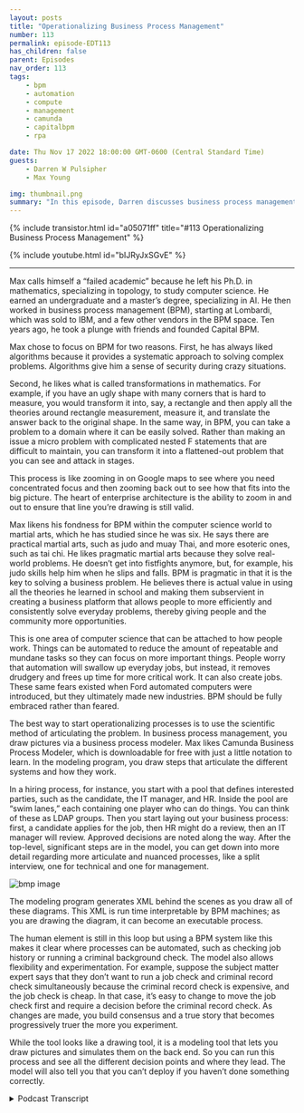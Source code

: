 ```yaml
---
layout: posts
title: "Operationalizing Business Process Management"
number: 113
permalink: episode-EDT113
has_children: false
parent: Episodes
nav_order: 113
tags:
    - bpm
    - automation
    - compute
    - management
    - camunda
    - capitalbpm
    - rpa

date: Thu Nov 17 2022 18:00:00 GMT-0600 (Central Standard Time)
guests:
    - Darren W Pulsipher
    - Max Young

img: thumbnail.png
summary: "In this episode, Darren discusses business process management and automation with Max Young, CEO of Capital BPM"
---
```


{% include transistor.html id="a05071ff" title="#113 Operationalizing Business Process Management" %}

{% include youtube.html id="bIJRyJxSGvE" %}

---

Max calls himself a “failed academic” because he left his Ph.D. in mathematics, specializing in topology, to study computer science. He earned an undergraduate and a master’s degree, specializing in AI. He then worked in business process management (BPM), starting at Lombardi, which was sold to IBM, and a few other vendors in the BPM space. Ten years ago, he took a plunge with friends and founded Capital BPM.

Max chose to focus on BPM for two reasons. First, he has always liked algorithms because it provides a systematic approach to solving complex problems. Algorithms give him a sense of security during crazy situations.

Second, he likes what is called transformations in mathematics. For example, if you have an ugly shape with many corners that is hard to measure, you would transform it into, say, a rectangle and then apply all the theories around rectangle measurement, measure it, and translate the answer back to the original shape. In the same way, in BPM, you can take a problem to a domain where it can be easily solved. Rather than making an issue a micro problem with complicated nested F statements that are difficult to maintain, you can transform it into a flattened-out problem that you can see and attack in stages.

This process is like zooming in on Google maps to see where you need concentrated focus and then zooming back out to see how that fits into the big picture. The heart of enterprise architecture is the ability to zoom in and out to ensure that line you’re drawing is still valid.

Max likens his fondness for BPM within the computer science world to martial arts, which he has studied since he was six. He says there are practical martial arts, such as judo and muay Thai, and more esoteric ones, such as tai chi. He likes pragmatic martial arts because they solve real-world problems. He doesn’t get into fistfights anymore, but, for example, his judo skills help him when he slips and falls. BPM is pragmatic in that it is the key to solving a business problem. He believes there is actual value in using all the theories he learned in school and making them subservient in creating a business platform that allows people to more efficiently and consistently solve everyday problems, thereby giving people and the community more opportunities.

This is one area of computer science that can be attached to how people work. Things can be automated to reduce the amount of repeatable and mundane tasks so they can focus on more important things. People worry that automation will swallow up everyday jobs, but instead, it removes drudgery and frees up time for more critical work. It can also create jobs. These same fears existed when Ford automated computers were introduced, but they ultimately made new industries. BPM should be fully embraced rather than feared.

The best way to start operationalizing processes is to use the scientific method of articulating the problem. In business process management, you draw pictures via a business process modeler. Max likes Camunda Business Process Modeler, which is downloadable for free with just a little notation to learn. In the modeling program, you draw steps that articulate the different systems and how they work.

In a hiring process, for instance, you start with a pool that defines interested parties, such as the candidate, the IT manager, and HR. Inside the pool are “swim lanes,” each containing one player who can do things. You can think of these as LDAP groups. Then you start laying out your business process: first, a candidate applies for the job, then HR might do a review, then an IT manager will review. Approved decisions are noted along the way. After the top-level, significant steps are in the model, you can get down into more detail regarding more articulate and nuanced processes, like a split interview, one for technical and one for management.

![bmp image](./bpm.png)

The modeling program generates XML behind the scenes as you draw all of these diagrams. This XML is run time interpretable by BPM machines; as you are drawing the diagram, it can become an executable process.

The human element is still in this loop but using a BPM system like this makes it clear where processes can be automated, such as checking job history or running a criminal background check. The model also allows flexibility and experimentation. For example, suppose the subject matter expert says that they don’t want to run a job check and criminal record check simultaneously because the criminal record check is expensive, and the job check is cheap. In that case, it’s easy to change to move the job check first and require a decision before the criminal record check. As changes are made, you build consensus and a true story that becomes progressively truer the more you experiment.

While the tool looks like a drawing tool, it is a modeling tool that lets you draw pictures and simulates them on the back end. So you can run this process and see all the different decision points and where they lead. The model will also tell you that you can’t deploy if you haven’t done something correctly.



<details>
<summary> Podcast Transcript </summary>

<p>﻿1</p>
<p>Hello, this is Darren</p>
<p>Pulsipher, chief solutionarchitect of public sector at Intel.</p>
<p>And welcome to Embracing</p>
<p>Digital Transformation,where we investigate effective change,leveragingpeople, process and technology.</p>
<p>On today's episode, Operationalizing</p>
<p>Business Process Automationwith CEO of Capital BPM, Max Young.</p>
<p>Max, welcome to the show.</p>
<p>Thank you, Darren.</p>
<p>Good. Good to be talking to you again.</p>
<p>So, Max, this is like the third or fourthtime we've talked.</p>
<p>I was really impressedwith some of the things that you showed meon business process managementand business process automation.</p>
<p>I really like the approachthat you guys took.</p>
<p>But before we dove into that, Max,let's hear your background a little bit.</p>
<p>Where do you come from?</p>
<p>What led you to where you're at today?</p>
<p>Sure. Sure.</p>
<p>So I am a failed academic.</p>
<p>I was studying for my Ph.D.in mathematics, specializingin topology in the mid-nineties,and I looked at mytalents, which were meager,and I looked at the job.</p>
<p>Pull for mathematiciansversus computer sciences.</p>
<p>And I walked across the street at Ohio</p>
<p>State, and I got into computer sciencespecifically and finishingan undergraduateand a masters specializing in AI.</p>
<p>And then I just startedworking in the computer field.</p>
<p>I got the bug early on.</p>
<p>I published a couple of books</p>
<p>I actually helped with.</p>
<p>Part of the Java line was the digital 1.4</p>
<p>Value Expressions Engine.</p>
<p>I had a small, small part to do with that.</p>
<p>And then, you know, I found myselfa small company called Lombardi,which was run business process managementthat was sold to IBM.</p>
<p>I bumped around to a coupleof other vendors that workin the same</p>
<p>BPM process orchestration space.</p>
<p>About ten years ago I took the plunge andwith some friends we formed Capital IPA.</p>
<p>Oh, that's awesome.</p>
<p>I what what a great story.</p>
<p>Right.</p>
<p>Mathematician found your wayto the computer science realm like myself.</p>
<p>I started in E, actually. Okay.</p>
<p>And I said, wow,</p>
<p>I'm really good at this programing stuff.</p>
<p>Let me go learn how to do it right.</p>
<p>And I had some great teachersin computer scienceand I ended up switchingliterally the last year of college.</p>
<p>I switched from double lead to see usand finished my senior degree.</p>
<p>And yeah, that was crazy that I did that.</p>
<p>What was I thinking?</p>
<p>You know, you doubleguys were the only onesthat I was intimidated by academically.</p>
<p>Like, I always felt like, you know,like a chief nerd being a mathematician.</p>
<p>And then, you know,you guys walked in the room,and you guys could do all the math.</p>
<p>We could do,but you could also do the engineering.</p>
<p>And it was very intimate. Well.</p>
<p>I have to tell you, I come from a company.</p>
<p>Intel has a lot of doubles.</p>
<p>They're not the best they're not the bestsoftware engineers in the world.</p>
<p>Right.</p>
<p>Because and I learned that I'ma total software guy.</p>
<p>I'm not in fact, even in double E, I said</p>
<p>I don't want to be like everyone else.</p>
<p>So I took the power option.</p>
<p>What was he thinking?</p>
<p>Because I'm not a great mathematician.</p>
<p>I'm horrible at math.</p>
<p>But I there was something</p>
<p>I could really architect software.</p>
<p>Really? Well, yeah.</p>
<p>And, and look at it tops downand it got me throughsome of my classes, my programing skillsbecause the teacher was like,you really are horribleat the test and things,but this program you wrote that explains,you know, a field theory on on powerlines, that's incredible.</p>
<p>I'm like, oh, thanks.</p>
<p>Yeah.</p>
<p>So we'll let you pass this class.</p>
<p>That's kind ofwhat my my college career was like.</p>
<p>So very nice.</p>
<p>I know exactly what you're talking about,but that's let's let's talk about whybusiness process management.</p>
<p>I mean, this isthis is kind of in that real weirdrealm of computer sciencewhere, oh, it's not algorithms, it's,you know,but it's so important and so useful.</p>
<p>But why did you choose that route?</p>
<p>So there are two reasons.</p>
<p>One is I've always liked algorithms.</p>
<p>I've always liked systematic approachesto solving complex problems.</p>
<p>It's the same reason I got intomartial arts.</p>
<p>You know, there is a way to do this thing.</p>
<p>There's a way to throw a good punch.</p>
<p>There's athere's a way to protect your ribswhen you're,you know, when you're boxing, whatever.</p>
<p>I like algorithms.</p>
<p>They give me a sense of security and also,frankly, a sense of daring.</p>
<p>I can get into crazy situationsand trust the algorithm.</p>
<p>The other thing I really like aboutbusiness process management in particularis that it reminds me a lotof what we calltransformations in mathematics.</p>
<p>So let's say you have this shapethat's like really ugly, right?</p>
<p>And you're trying to measure it and youcan't because it's got all these corners.</p>
<p>What you would do in mathematicsand mathematics is you wouldtransform this to a different spacewhere it's like a beautiful rectangle.</p>
<p>And then you applyall the theories around measurementsof rectangles, and you measure that.</p>
<p>You take the answer and then you translatethe answer back right?</p>
<p>So you take your problem to a domainwhere it can be solved easily.</p>
<p>You get the value out of thatand you bring it back.</p>
<p>And that's what I really likeabout business process management.</p>
<p>I can take all these things around.</p>
<p>Well, this system has got to talkto this other system,except when this event goes off.</p>
<p>And here's the escalation that we do,unless there's an eruption.</p>
<p>And then sometimeswe have a business rulethat we have to apply,and this is how we talkto this other thing.</p>
<p>And rather than making thatlike a micro problem, supercomplicated, nested, if statementsthat are difficult to maintain,it becomes thisbeautiful, sort of flattened out problem.</p>
<p>The you can see and attack in stagesyou know like zooming in on Google Mapslike here'swhere we need concentrated focusand then you zoom back out and see howthat fits into the big picture.</p>
<p>I really like what you said therebecause I found that myself.</p>
<p>You do need a top level pictureof everything so you can see how thingsrelate to each other in proximity,just like in the map, right?</p>
<p>You can see a map of the United Statesto really understandwhere the California where I liveis it with relationship to other things?</p>
<p>I need to blow it outin order to get a feel for, hey,how long is itgoing to take me to drive to Oregon?</p>
<p>Exactly right.</p>
<p>I can see thatsame thing with business process.</p>
<p>I love</p>
<p>I love that analogy. That's a great one.</p>
<p>Yeah. That ability.</p>
<p>I think that's somethingthat you and I have in common.</p>
<p>You know, as soon as we started talking,</p>
<p>I felt like we were from the same tribebecause that ability to be ableto zoom out and zoom inand make sure that the lineyou're drawing is still true.</p>
<p>That's theheart of, I think, enterprisearchitecture,right?</p>
<p>I think that's really critical.</p>
<p>And finally, I will say this.</p>
<p>The thing that I really like aboutokay, so minor tangent here,</p>
<p>I'm really in a martial arts.</p>
<p>I've been doing it.</p>
<p>I'm 51 now. I've been doing martial arts.</p>
<p>I was like six.</p>
<p>Oh, wow.</p>
<p>And within the realm of martial artsand I've got multiple ones.</p>
<p>I've been beat up by a lot of people.</p>
<p>But within the realm of martial arts,they're like these martial arts thatare considered practical, like your judo,your boxing, your Muay Thai.</p>
<p>And then you've got onesthat are a little bit more esoteric,like your Thai cheeseand your Aquino's and whatnot.</p>
<p>Now, the thing that I likeabout the pragmatic martial artsis that they solve real worldproblems, right?</p>
<p>They they have an effectivenessthat is germane to the art itself.</p>
<p>So, you know, I'm at my fiftiesand I don't get into fistfights anymore,but I slip and fallall the time and my judo saves me.</p>
<p>Right.</p>
<p>There's a pragmaticthere's a pragmatic aspect to it.</p>
<p>In the same way Ilike business process managementbecause it is fun.</p>
<p>It is key to solving a business problem.</p>
<p>We're taking all these theoriesand all these things that you and</p>
<p>I learned through school and grad schooland on the job.</p>
<p>But we're making them subservientto creating a business platform.</p>
<p>That means that peopleget to keep their jobs and get bonusesand buy Christmas kids for their kids.</p>
<p>And I love being a part of that.</p>
<p>Without without, you know,writing a love letter to capitalism.</p>
<p>I feel that there is a true valuethat I provide to my communityby making it easier and more consistentfor people to solve common problems.</p>
<p>Therefore, giving them the opportunityto go solve uncommonand interesting and exciting problems.</p>
<p>So this is I like how you said that,becauseit's not always the casewith computer sciencethat we can really attachto the way people work.</p>
<p>Right. Right.</p>
<p>And this is kind of that human computerinteraction part.</p>
<p>A lot of times we're actually creatingmore work for for people with this.</p>
<p>You're kind of turning it around.</p>
<p>How do people work? Yeah.</p>
<p>And how can we automatethe things that they dothat arethat are repeatable and mundane, right?</p>
<p>So that we can make theirtheir work easierand so they can focus moreon more important things.</p>
<p>I really like that.</p>
<p>And that's another thingthat I am really excited about.</p>
<p>People talk about the threat of automationto mundane jobs,and that is a valid that is a validcritique.</p>
<p>Automation is going to swallow upa lot of mundane jobs.</p>
<p>Yeah, but look what the. Jobsit creates. Though.</p>
<p>That's yeah, you're you read my mindbecause what it really doesis it removes drudgery of open email,you know, copy,</p>
<p>I don't know this field number 27from Excel put it into the services,then push the buttonand wait 3 minutes to removes thatand it allows peopleto step back and solve next generationproblems, real problems that were hidingbehind the money problems.</p>
<p>But you never got to them because you wereopening Excel and waiting 3 minutes.</p>
<p>Right, exactly.</p>
<p>And it I mean, this revolutionthat we're seeing onon information automation and things, it'sthe same thingthat went through with Fordwhen he automated automaking.</p>
<p>Right.</p>
<p>It's the same thing that we sawwhen computers were first introducedin the sixties and seventies.</p>
<p>Yeah, right.</p>
<p>Oh, no.</p>
<p>What are all those people going to do?</p>
<p>It is truewe don't have typing pools anymore,right?</p>
<p>Yeah.</p>
<p>I can't even imagine because I grew up on</p>
<p>I grew up with email and.</p>
<p>Oh, yes, this world I can't even imagine.</p>
<p>How would you communicatebefore you'd call on the phone?</p>
<p>You'd some memosso someone would take something up.</p>
<p>So, so much wasted time.</p>
<p>But there were a lot of peoplesupporting that.</p>
<p>But if you look,those people are now in powered in morepowerful and morecontributing positionsthan they were before.</p>
<p>Yeah. So yeah.</p>
<p>And it's createdwhole new whole new industries around it.</p>
<p>So I think we have to embrace it.</p>
<p>Absolutely.</p>
<p>So let's let's talk about embracinghow do I operationalize this?</p>
<p>Because there are so many tools out thereon business process automationor robot process or robotic processautomation.</p>
<p>RPA Yeah.</p>
<p>Yeah.</p>
<p>How, how do I really make this happennow where</p>
<p>I can actually use iteffectively and repeatedly?</p>
<p>So what was the first step?</p>
<p>So great that man, I, I really,</p>
<p>I love the wayyou approach things because your firstquestions are pragmatic. Sowhat I would say is thatthe best way,so it comes back to the scientific method.</p>
<p>The best thing to dois to articulate out your problemand the way that we do that.</p>
<p>In my world, in the business processmanagement world,is we draw little pictures.</p>
<p>So can I share my screenand show you something?</p>
<p>Absolutely.</p>
<p>So there is a free tool like thiscalled it's called the Commander</p>
<p>BPM and Modeler.</p>
<p>You can download it for free.</p>
<p>There's a company out therecalled Commander.</p>
<p>They, you know, they make this modeler.</p>
<p>There are other companiesthat do this as well.</p>
<p>I like is</p>
<p>I think it's a pretty good one. It'sit's pretty clear.</p>
<p>And there's just a little bit of notationthat you have to learn.</p>
<p>And it is this you're basicallygoing to be drawing stepsthat articulate outwhat the different systems areand how they work.</p>
<p>So just a little bit of vocabulary.</p>
<p>This will literally this one part of it,it'll be over in about 2 seconds.</p>
<p>So we have this concept of a pooland a pool kind of definesall of the interested partiesin a process.</p>
<p>So if this was like a hiring process,we would have like a candidateand we'd have the i.t managerand we have h.r.</p>
<p>So the larger thing that you seeand hear outside is called the pool.</p>
<p>The inner ones are called swimlanes. Right?</p>
<p>So let's saywe're doing like a hiring process.</p>
<p>We have a candidate in the swim lineand then we have like h.r.</p>
<p>And you can think of theseas sort of elderly groups, right?</p>
<p>People who are in a rolethat are allowed to do somethingand then you might have like 90 manager.</p>
<p>So now youstart laying out your business process.</p>
<p>What's the first thing that happens?</p>
<p>Well and candidate might applyand you have excuse me.</p>
<p>My my spelling is atrocious.</p>
<p>Apply for a job.</p>
<p>And then, you know, from thereit goes to a next step, which is H.R..</p>
<p>H.R. might do a review.</p>
<p>There's a there's a nameyou can register how you do this stuff.</p>
<p>You know, you have like a active verband a noun, but you might say somethinglike review applicationand then you might have like a decision.</p>
<p>These little diamonds represent decision.</p>
<p>So if you know, if it's approved,it goes back up.</p>
<p>You go to say the i.t.</p>
<p>Manager who might do an interviewand if it's not approved,it goes back to the job applicantsto answer more questions.</p>
<p>Right.</p>
<p>So here's like the first generationof this question.</p>
<p>How do we hirepeople? Well, it's like this.</p>
<p>Okay, nowhow do we make this more nuanced,more articulate?</p>
<p>Well, maybe the interview process has,you know, like a split, and it's and,you know, this interview is actually likea technical interview.</p>
<p>And then there's like a managementinterview, and each one of thosehas an opportunity to be approved.</p>
<p>And then if it is approved, we go on.</p>
<p>And if it's not approved, we progressand we push it.</p>
<p>And I like what you said here.</p>
<p>You start with the very top level. Yeah.</p>
<p>And say what are the major stepsinto hiring person.</p>
<p>That's right.</p>
<p>Right.</p>
<p>And start there and then you can startgetting down into more detailafter you do that.</p>
<p>And a tool like this letsyou do this pretty quick, it looks like.</p>
<p>That's right.</p>
<p>So you start sort of articulatingwhat this is and this is not newto anyone like you and me,any any architect, any business analyst.</p>
<p>What's interesting about thisis that when you draw these diagrams,it actuallybehind the scenes is generated X amountand this example is runtimeinterpretable by BPM engines.</p>
<p>So what that means is that as I'm drawingthis diagram,this can actually becomean executable processright?</p>
<p>So as I'm writing this down, I'm saying,oh, wow, this is a special kind of task.</p>
<p>It's a human task.</p>
<p>So you can see it'sgot a human component here.</p>
<p>And, you know, maybe this one is as well.</p>
<p>And then when we do a review, applicants,maybe now we start to say,well, you know, we review the applicantand maybe we have an h.r.</p>
<p>Person that does the review,but they talkto, you know, like a background checksystem, right?</p>
<p>So check for job history, right?</p>
<p>Or a criminal record.</p>
<p>Right? Right. Yeah.</p>
<p>So that's a that's a great one.</p>
<p>So you would say and that's partof the natural evolution of these things,you would say, well, yeah, let'scheck for job history and also let's checkfor like criminal record, right?</p>
<p>So so far you haven't takeneven if this is automated,you still haven't taken humanout of the loop yet, which is good.</p>
<p>Right? Right.</p>
<p>So this is this is augmenting the workthat a human is doing is what I'm seeing.</p>
<p>Right.</p>
<p>But even as I'm doing this,what's interesting is you could say, boy,you know, the time of people is expensiveand the time of machines is cheap.</p>
<p>Why don't we do thiscriminal background check first, right?</p>
<p>And then if that passes,then we bring it to the person and review.</p>
<p>Because if you don't pass the criminalbackground check, maybe we don't let you.</p>
<p>You didn't get time from our guy, right?</p>
<p>Right.</p>
<p>So what you're really doing here isyou are using this mechanismto describe your problem.</p>
<p>And in the definite,like most things in life,when you start thinking about it outloud, you end up discovering solutions,right?</p>
<p>Yeah.</p>
<p>And that's where things startto get kind of interesting.</p>
<p>You're like, okay,well now I understand that</p>
<p>I'm probably going to need an integrationwith, you know, some backend system that'sgoing to check for their job historyand check for their criminal history.</p>
<p>So you as, say, the businessanalyst or the, you know,the enterprise architect will say,you know, call up one of your solutionarchitect friends and you'll say, hey,how long would it takeus to figure this out?</p>
<p>You know, finding a systemthat we can afford that can do thissort of background check right?</p>
<p>So I'm starting to hackthis problem togetherand and I get a little obsessivewith my lines crossing.</p>
<p>So I'm trying to make surethat doesn't happen.</p>
<p>This is almost like a fidgettoy for me at this point,but you can see how I am lookingfor opportunities to do automation, right?</p>
<p>So here I am.</p>
<p>And I can easily see this in this diagram,you know, using a BPM tool like this,it will, it willscreen, hey, this is an automated checkthat I could do.</p>
<p>There's a servicethat lets you do this sort of thing.</p>
<p>Exactly.</p>
<p>And this is actually the other part of itthat's really powerful for, again,people like you and I,because we need to be subservientto the needs of the business.</p>
<p>So the first thing that I'll do withthis is I will run this by my semiand my subject matter expert and I'll say,</p>
<p>Hey, am I hearing this right?</p>
<p>Is this what we do?</p>
<p>And you know, he'll say, Well, you know,it's kind of what we do,but it turns out that we don't wantto do these things in parallelbecause, say, a criminal backgroundcheck is really expensive,but a job history search is really cheap.</p>
<p>So what we really want to do is we want todo these maybe sequentially, right?</p>
<p>So we do the first one and if it passes,then we do the second one.</p>
<p>And I'm not sayingthat's necessarily the case, but what I.</p>
<p>Say, it's easyfor you to make that change.</p>
<p>That's right.</p>
<p>And in making that change,</p>
<p>I am building consensus.</p>
<p>I am building rapport.</p>
<p>I am building a true storyabout what's happening.</p>
<p>Right. Like again,like the scientific process.</p>
<p>It becomes progressively more truethe more the you experiment with it.</p>
<p>Yeah.</p>
<p>So now I start to tell this storyand as I'm telling this story,like, okay, well this, you know,this makes a little bit of senseso I can come in here and, you know,</p>
<p>I can put likelogic into this, like thisand say for the sake of argumentthat I want to build this and deploy itso I can actually take this thingand say, well, you know, here's a processand here's like another one.</p>
<p>And literally, within a matter of minutes,</p>
<p>I can have this deployed and working.</p>
<p>So we can see what happens when you goone way or you go the other way.</p>
<p>So you're telling you withif I use a modeling tooland it's not a drawing tool,</p>
<p>I want to make sure people understandthat.</p>
<p>That's right.</p>
<p>This is a modeling tool.</p>
<p>So it does let you draw pretty pictures,but it also simulates on the back end.</p>
<p>So I can actually run this workflowor this process and seeall of the different decision pointsand where they lead to.</p>
<p>So I can check my.</p>
<p>That's exactly. Right. My model.</p>
<p>That's exactly right.</p>
<p>And this is where this becomesreally sort of powerfulbecause I can build this.</p>
<p>I think I screwed upsome of my logic here,but I can build this, I can deploy it,</p>
<p>I can see it,execute.</p>
<p>And it's actually what it's actually doingis it's yelling at me and it's saying,hey, I can't actually deploy thisbecause you didn't do it.</p>
<p>The right way.</p>
<p>And what?</p>
<p>It's yelling at me, right?</p>
<p>So yeah, it's helping you, right?</p>
<p>It's yeah, it's actually catching me.</p>
<p>So it's saying, hey,you told me you were going to dosome kind of integration here,but you didn't.</p>
<p>So I'm not going to let youdeploy this, right?</p>
<p>So now I can build this.</p>
<p>And that was a successful deployment.</p>
<p>That's cool.</p>
<p>Max To finish listening to my interviewwith Max Young.</p>
<p>On Business Process Automation,check out our next episode.</p>
<p>Thank you for listeningto Embracing Digital Transformation today.</p>
<p>If you enjoyed our podcast,give it five stars on your favoritepodcasting site or YouTube channel.</p>
<p>You can find out more informationabout embracing digital transformationand embracingdigital.org until next time.</p>
<p>Go out and do something wonderful.</p>

</details>

